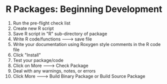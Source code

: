 # R Packages: Beginning Development

1. Run the pre-flight check list
18. Create new R script
11. Save R script in "R" sub-directory of package
12. Write R code/functions ---> save file
13. Write your documentation using Roxygen style comments in the R code file
19. Click "Install"
20. Test your package/code
21. Click on More ---> Check Package
22. Deal with any warnings, notes, or errors
22. Click More ---> Build Binary Package or Build Source Package
